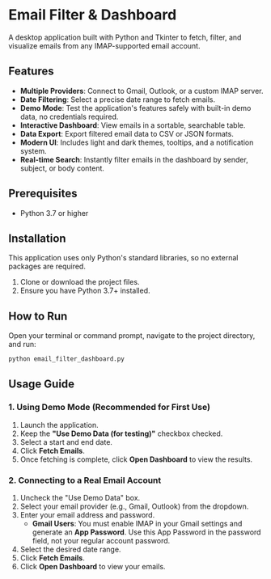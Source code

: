 # Email Filter & Dashboard

A desktop application built with Python and Tkinter to fetch, filter, and visualize emails from any IMAP-supported email account.

## Features

- **Multiple Providers**: Connect to Gmail, Outlook, or a custom IMAP server.
- **Date Filtering**: Select a precise date range to fetch emails.
- **Demo Mode**: Test the application's features safely with built-in demo data, no credentials required.
- **Interactive Dashboard**: View emails in a sortable, searchable table.
- **Data Export**: Export filtered email data to CSV or JSON formats.
- **Modern UI**: Includes light and dark themes, tooltips, and a notification system.
- **Real-time Search**: Instantly filter emails in the dashboard by sender, subject, or body content.

## Prerequisites

- Python 3.7 or higher

## Installation

This application uses only Python's standard libraries, so no external packages are required.

1.  Clone or download the project files.
2.  Ensure you have Python 3.7+ installed.

## How to Run

Open your terminal or command prompt, navigate to the project directory, and run:

```bash
python email_filter_dashboard.py
```

## Usage Guide

### 1. Using Demo Mode (Recommended for First Use)

1.  Launch the application.
2.  Keep the **"Use Demo Data (for testing)"** checkbox checked.
3.  Select a start and end date.
4.  Click **Fetch Emails**.
5.  Once fetching is complete, click **Open Dashboard** to view the results.

### 2. Connecting to a Real Email Account

1.  Uncheck the "Use Demo Data" box.
2.  Select your email provider (e.g., Gmail, Outlook) from the dropdown.
3.  Enter your email address and password.
    -   **Gmail Users**: You must enable IMAP in your Gmail settings and generate an **App Password**. Use this App Password in the password field, not your regular account password.
4.  Select the desired date range.
5.  Click **Fetch Emails**.
6.  Click **Open Dashboard** to view your emails.